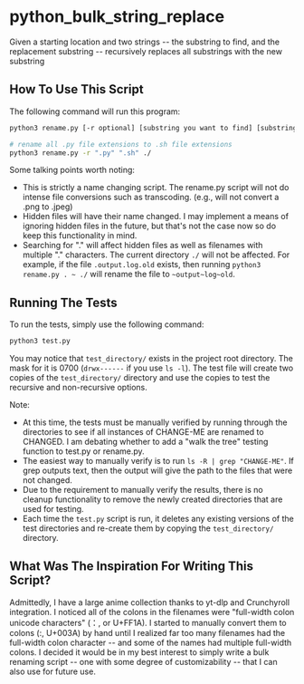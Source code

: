 # python_bulk_string_replace
Given a starting location and two strings -- the substring to find, and the replacement substring -- recursively replaces all substrings with the new substring

## How To Use This Script

The following command will run this program:

```bash
python3 rename.py [-r optional] [substring you want to find] [substring you want to replace it with] [starting location]

# rename all .py file extensions to .sh file extensions
python3 rename.py -r ".py" ".sh" ./
```

Some talking points worth noting:
* This is strictly a name changing script. The rename.py script will not do intense file conversions such as transcoding. (e.g., will not convert a .png to .jpeg)
* Hidden files will have their name changed. I may implement a means of ignoring hidden files in the future, but that's not the case now so do keep this functionality in mind.
* Searching for "." will affect hidden files as well as filenames with multiple "." characters. The current directory `./` will not be affected. 
  For example, if the file `.output.log.old` exists, then running `python3 rename.py . ~ ./` will rename the file to `~output~log~old`.

## Running The Tests

To run the tests, simply use the following command:
```bash
python3 test.py
```

You may notice that `test_directory/` exists in the project root directory. The mask for it is 0700 (`drwx------` if you use `ls -l`). The test file will create two copies of the `test_directory/` directory and use the copies
to test the recursive and non-recursive options.

Note:
* At this time, the tests must be manually verified by running through the directories to see if all instances of CHANGE-ME are renamed to CHANGED. I am debating whether to add a "walk the tree" testing function to test.py or rename.py.
* The easiest way to manually verify is to run `ls -R | grep "CHANGE-ME"`. If grep outputs text, then the output will give the path to the files that were not changed. 
* Due to the requirement to manually verify the results, there is no cleanup functionality to remove the newly created directories that are used for testing.
* Each time the `test.py` script is run, it deletes any existing versions of the test directories and re-create them by copying the `test_directory/` directory.

## What Was The Inspiration For Writing This Script?

Admittedly, I have a large anime collection thanks to yt-dlp and Crunchyroll integration. I noticed all of the colons in the filenames were "full-width colon unicode characters" (：, or U+FF1A). 
I started to manually convert them to colons (:, U+003A) by hand until I realized far too many filenames had the full-width colon character -- and some of the names had multiple full-width colons.
I decided it would be in my best interest to simply write a bulk renaming script -- one with some degree of customizability -- that I can also use for future use.
